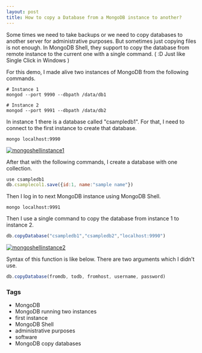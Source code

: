 ```yaml
---
layout: post
title: How to copy a Database from a MongoDB instance to another?
---
```


Some times we need to take backups or we need to copy databases to another server for administrative purposes. But sometimes just copying files is not enough. In MongoDB Shell, they support to copy the database from remote instance to the current one with a single command. ( :D Just like Single Click in Windows )  
  
For this demo, I made alive two instances of MongoDB from the following commands.  

```console
# Instance 1  
mongod --port 9990 --dbpath /data/db1 

# Instance 2  
mongod --port 9991 --dbpath /data/db2
```
  
In instance 1 there is a database called "csampledb1". For that, I need to connect to the first instance to create that database.  

```console
mongo localhost:9990
```
  
[![mongoshellinstance1](https://dedunumax.files.wordpress.com/2012/12/mongoshellinstance1.jpg)](http://dedunu.info/2012/12/16/how-to-copy-a-database-from-a-mongodb-instance-to-another/mongoshellinstance1/#main)  
  
After that with the following commands, I create a database with one collection.  

```javascript
use csampledb1  
db.csamplecol1.save({id:1, name:"sample name"})
```
  
Then I log in to next MongoDB instance using MongoDB Shell.  

```console
mongo localhost:9991
```
  
Then I use a single command to copy the database from instance 1 to instance 2.  

```javascript
db.copyDatabase("csampledb1","csampledb2","localhost:9990")
```
  
[![mongoshellinstance2](https://dedunumax.files.wordpress.com/2012/12/mongoshellinstance2.jpg)](http://dedunu.info/2012/12/16/how-to-copy-a-database-from-a-mongodb-instance-to-another/mongoshellinstance2/#main)  
  
Syntax of this function is like below. There are two arguments which I didn't use.  

```javascript
db.copyDatabase(fromdb, todb, fromhost, username, password)
```

### Tags

- MongoDB
- MongoDB running two instances
- first instance
- MongoDB Shell
- administrative purposes
- software
- MongoDB copy databases
